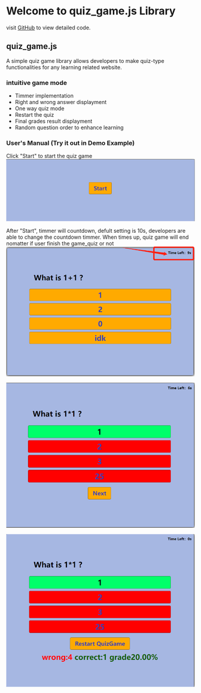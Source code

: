 # Welcome to quiz_game.js Library


visit [GitHub](https://github.com/csc309-winter-2022/js-library-jinsiqi1.git) to view detailed code.

## quiz_game.js

A simple quiz game library allows developers to make quiz-type functionalities for any learning related website.

### intuitive game mode 
* Timmer implementation
* Right and wrong answer displayment
* One way quiz mode
* Restart the quiz
* Final grades result displayment
* Random question order to enhance learning


### User's Manual (Try it out in Demo Example)

Click "Start" to start the quiz game
![Start](img/Start.png)


After "Start", timmer will countdown, defult setting is 10s, developers are able to change the countdown timmer. When times up, quiz game will end nomatter if user finish the game_quiz or not
![Timmer](img/Timmer.png)


![RightOrWrong](img/RightOrWrong.png)


![Result](img/Result.png)

